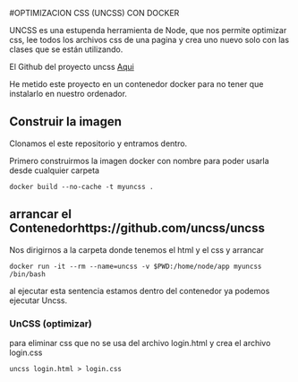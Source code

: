 #OPTIMIZACION CSS (UNCSS) CON DOCKER

UNCSS es una estupenda herramienta de Node,  que nos permite optimizar css, lee todos los archivos css de una pagina y crea uno nuevo solo con las clases que se están utilizando.

El Github del proyecto uncss [Aqui](https://github.com/uncss/uncss)

He metido este proyecto en un contenedor docker para no tener que instalarlo en nuestro ordenador.

## Construir la imagen

Clonamos el este repositorio y entramos dentro.

Primero construirmos la imagen docker con nombre para poder usarla desde cualquier carpeta

    docker build --no-cache -t myuncss .

## arrancar el Contenedorhttps://github.com/uncss/uncss

Nos dirigirnos a la carpeta donde tenemos el html y el css y arrancar

    docker run -it --rm --name=uncss -v $PWD:/home/node/app myuncss /bin/bash

al ejecutar esta sentencia estamos dentro del contenedor ya podemos ejecutar Uncss.

### UnCSS (optimizar)

para eliminar css que no se usa del archivo login.html y crea el archivo login.css

    uncss login.html > login.css
